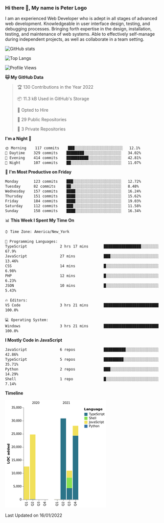 ### Hi there 👋, My name is Peter Logo

I am an experienced Web Developer who is adept in all stages of advanced web development. Knowledgeable in user interface design, 
testing, and debugging processes. Bringing forth expertise in the design, installation, testing, and maintenance of web systems. 
Able to effectively self-manage during independent projects, as well as collaborate in a team setting.

![GitHub stats](https://github-readme-stats.vercel.app/api?username=peterlogo&show_icons=true&count_private=true&theme=dark)

![Top Langs](https://github-readme-stats.vercel.app/api/top-langs/?username=peterlogo&theme=dark&layout=compact&langs_count=8)

<!--START_SECTION:waka-->
![Profile Views](http://img.shields.io/badge/Profile%20Views-9-blue)

**🐱 My GitHub Data** 

> 🏆 130 Contributions in the Year 2022
 > 
> 📦 11.3 kB Used in GitHub's Storage 
 > 
> 💼 Opted to Hire
 > 
> 📜 29 Public Repositories 
 > 
> 🔑 3 Private Repositories  
 > 
**I'm a Night 🦉** 

```text
🌞 Morning    117 commits    ███░░░░░░░░░░░░░░░░░░░░░░   12.1% 
🌆 Daytime    329 commits    ████████░░░░░░░░░░░░░░░░░   34.02% 
🌃 Evening    414 commits    ██████████░░░░░░░░░░░░░░░   42.81% 
🌙 Night      107 commits    ██░░░░░░░░░░░░░░░░░░░░░░░   11.07%

```
📅 **I'm Most Productive on Friday** 

```text
Monday       123 commits    ███░░░░░░░░░░░░░░░░░░░░░░   12.72% 
Tuesday      82 commits     ██░░░░░░░░░░░░░░░░░░░░░░░   8.48% 
Wednesday    157 commits    ████░░░░░░░░░░░░░░░░░░░░░   16.24% 
Thursday     151 commits    ████░░░░░░░░░░░░░░░░░░░░░   15.62% 
Friday       184 commits    ████░░░░░░░░░░░░░░░░░░░░░   19.03% 
Saturday     112 commits    ███░░░░░░░░░░░░░░░░░░░░░░   11.58% 
Sunday       158 commits    ████░░░░░░░░░░░░░░░░░░░░░   16.34%

```


📊 **This Week I Spent My Time On** 

```text
⌚︎ Time Zone: America/New_York

💬 Programming Languages: 
TypeScript               2 hrs 17 mins       █████████████████░░░░░░░░   67.9% 
JavaScript               27 mins             ███░░░░░░░░░░░░░░░░░░░░░░   13.46% 
CSS                      14 mins             █░░░░░░░░░░░░░░░░░░░░░░░░   6.98% 
PHP                      12 mins             █░░░░░░░░░░░░░░░░░░░░░░░░   6.23% 
JSON                     10 mins             █░░░░░░░░░░░░░░░░░░░░░░░░   5.43%

🔥 Editors: 
VS Code                  3 hrs 21 mins       █████████████████████████   100.0%

💻 Operating System: 
Windows                  3 hrs 21 mins       █████████████████████████   100.0%

```

**I Mostly Code in JavaScript** 

```text
JavaScript               6 repos             ██████████░░░░░░░░░░░░░░░   42.86% 
TypeScript               5 repos             █████████░░░░░░░░░░░░░░░░   35.71% 
Python                   2 repos             ███░░░░░░░░░░░░░░░░░░░░░░   14.29% 
Shell                    1 repo              █░░░░░░░░░░░░░░░░░░░░░░░░   7.14%

```


**Timeline**

![Chart not found](https://raw.githubusercontent.com/peterlogo/peterlogo/main/charts/bar_graph.png) 


 Last Updated on 16/01/2022
<!--END_SECTION:waka-->


